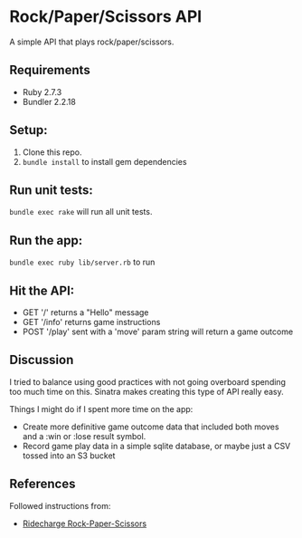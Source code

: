 # Rock/Paper/Scissors API
A simple API that plays rock/paper/scissors.

## Requirements
- Ruby 2.7.3
- Bundler 2.2.18

## Setup:
1. Clone this repo.
2. `bundle install` to install gem dependencies

## Run unit tests:
`bundle exec rake` will run all unit tests.

## Run the app:
`bundle exec ruby lib/server.rb` to run

## Hit the API:
- GET '/' returns a "Hello" message
- GET '/info' returns game instructions
- POST '/play' sent with a 'move' param string will return a game outcome

## Discussion
I tried to balance using good practices with not going overboard spending too much time on this. Sinatra makes creating this type of API really easy.

Things I might do if I spent more time on the app:
- Create more definitive game outcome data that included both moves and a :win or :lose result symbol.
- Record game play data in a simple sqlite database, or maybe just a CSV tossed into an S3 bucket

## References
Followed instructions from:
- [Ridecharge Rock-Paper-Scissors](https://github.com/ridecharge/rps)
